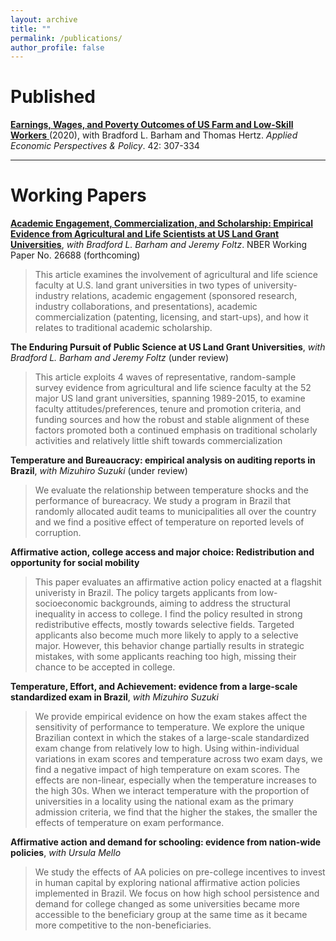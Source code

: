 ```yaml
---
layout: archive
title: ""
permalink: /publications/
author_profile: false
---
```


# Published
<a href="https://onlinelibrary.wiley.com/doi/abs/10.1002/aepp.13014"> **Earnings, Wages, and Poverty Outcomes of US Farm and Low-Skill Workers** </a> (2020), with Bradford L. Barham and Thomas Hertz. _Applied Economic Perspectives & Policy_. 42: 307-334

---

# Working Papers
<a href="https://www.nber.org/papers/w26688"> **Academic Engagement, Commercialization, and Scholarship: Empirical Evidence from Agricultural and Life Scientists at US Land Grant Universities**</a>, _with Bradford L. Barham and Jeremy Foltz_. NBER Working Paper No. 26688 (forthcoming)
> This article examines the involvement of agricultural and life science faculty at U.S. land grant universities in two types of university-industry relations, academic engagement (sponsored research, industry collaborations, and presentations), academic commercialization (patenting, licensing, and start-ups), and how it relates to traditional academic scholarship.

**The Enduring Pursuit of Public Science at US Land Grant Universities**, _with Bradford L. Barham and Jeremy Foltz_ (under review)
> This article exploits 4 waves of representative, random-sample survey evidence from agricultural and life science faculty at the 52 major US land grant universities, spanning 1989-2015, to examine faculty attitudes/preferences, tenure and promotion criteria, and funding sources and how the robust and stable alignment of these factors promoted both a continued emphasis on traditional scholarly activities and relatively little shift towards commercialization

**Temperature and Bureaucracy: empirical analysis on auditing reports in Brazil**, _with Mizuhiro Suzuki_ (under review)     
> We evaluate the relationship between temperature shocks and the performance of bureacracy. We study a program in Brazil that randomly allocated audit teams to municipalities all over the country and we find a positive effect of temperature on reported levels of corruption.

**Affirmative action, college access and major choice: Redistribution and opportunity for social mobility**      
> This paper evaluates an affirmative action policy enacted at a flagshit univeristy in Brazil. The policy targets applicants from low-socioeconomic backgrounds, aiming to address the structural inequality in access to college. I find the policy resulted in strong redistributive effects, mostly towards selective fields. Targeted applicants also become much more likely to apply to a selective major. However, this behavior change partially results in strategic mistakes, with some applicants reaching too high, missing their chance to be accepted in college.

**Temperature, Effort, and Achievement: evidence from a large-scale standardized exam in Brazil**, _with Mizuhiro Suzuki_    
> We provide empirical evidence on how the exam stakes affect the sensitivity of performance to temperature. We explore the unique Brazilian context in which the stakes of a large-scale standardized exam change from relatively low to high. Using within-individual variations in exam scores and temperature across two exam days, we find a negative impact of high temperature on exam scores. The effects are non-linear, especially when the temperature increases to the high 30s. When we interact temperature with the proportion of universities in a locality using the national exam as the primary admission criteria, we find that the higher the stakes, the smaller the effects of temperature on exam performance.
      
**Affirmative action and demand for schooling: evidence from nation-wide policies**, _with Ursula Mello_      
> We study the effects of AA policies on pre-college incentives to invest in human capital by exploring national affirmative action policies implemented in Brazil. We focus on how high school persistence and demand for college changed as some universities became more accessible to the beneficiary group at the same time as it became more competitive to the non-beneficiaries.
